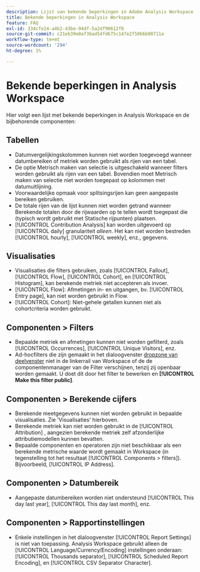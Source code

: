 ```yaml
---
description: Lijst van bekende beperkingen in Adobe Analysis Workspace en de bijbehorende onderdelen
title: Bekende beperkingen in Analysis Workspace
feature: FAQ
exl-id: 334cfe24-a4b2-43be-94df-5a2df90612f0
source-git-commit: c21eb39e0af36ad54fd675c147e2f50b6b00711a
workflow-type: tm+mt
source-wordcount: '294'
ht-degree: 1%

---
```


# Bekende beperkingen in Analysis Workspace

Hier volgt een lijst met bekende beperkingen in Analysis Workspace en de bijbehorende componenten:

## Tabellen

* Datumvergelijkingskolommen kunnen niet worden toegevoegd wanneer datumbereiken of metriek worden gebruikt als rijen van een tabel.
* De optie Metrisch maken van selectie is uitgeschakeld wanneer filters worden gebruikt als rijen van een tabel. Bovendien moet Metrisch maken van selectie niet worden toegepast op kolommen met datumuitlijning.
* Voorwaardelijke opmaak voor splitsingsrijen kan geen aangepaste bereiken gebruiken.
* De totale rijen van de lijst kunnen niet worden getrand wanneer Berekende totalen door de rijwaarden op te tellen wordt toegepast die (typisch wordt gebruikt met Statische rijpunten) plaatsen.
* [!UICONTROL Contribution Analysis] kan worden uitgevoerd op [!UICONTROL daily] granulariteit _alleen_. Het kan niet worden bestreden [!UICONTROL hourly], [!UICONTROL weekly], enz., gegevens.

## Visualisaties

* Visualisaties die filters gebruiken, zoals [!UICONTROL Fallout], [!UICONTROL Flow], [!UICONTROL Cohort], en [!UICONTROL Histogram], kan berekende metriek niet accepteren als invoer.
* [!UICONTROL Flow]: Afmetingen in- en uitgangen, bv. [!UICONTROL Entry page], kan niet worden gebruikt in Flow.
* [!UICONTROL Cohort]: Niet-gehele getallen kunnen niet als cohortcriteria worden gebruikt.

## Componenten > Filters

* Bepaalde metriek en afmetingen kunnen niet worden gefilterd, zoals [!UICONTROL Occurrences], [!UICONTROL Unique Visitors], enz.
* Ad-hocfilters die zijn gemaakt in het dialoogvenster [dropzone van deelvenster](/help/analysis-workspace/c-panels/panels.md) niet in de linkerrail van Workspace of de de componentenmanager van de Filter verschijnen, tenzij zij openbaar worden gemaakt. U doet dit door het filter te bewerken en **[!UICONTROL Make this filter public]**.

## Componenten > Berekende cijfers

* Berekende meetgegevens kunnen niet worden gebruikt in bepaalde visualisaties. Zie &#39;Visualisaties&#39; hierboven.
* Berekende metriek kan niet worden gebruikt in de [!UICONTROL Attribution] , aangezien berekende metriek zelf afzonderlijke attributiemodellen kunnen bevatten.
* Bepaalde componenten en operatoren zijn niet beschikbaar als een berekende metrische waarde wordt gemaakt in Workspace (in tegenstelling tot het resultaat [!UICONTROL Components > filters]). Bijvoorbeeld, [!UICONTROL IP Address].

## Componenten > Datumbereik

* Aangepaste datumbereiken worden niet ondersteund [!UICONTROL This day last year], [!UICONTROL This day last month], enz.


## Componenten > Rapportinstellingen

* Enkele instellingen in het dialoogvenster [!UICONTROL Report Settings] is niet van toepassing. Analysis Workspace gebruikt alleen de [!UICONTROL Language/Currency/Encoding] instellingen onderaan: [!UICONTROL Thousands separator], [!UICONTROL Scheduled Report Encoding], en [!UICONTROL CSV Separator Character].

